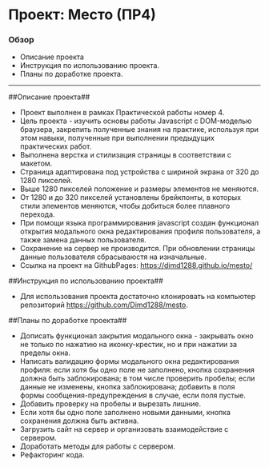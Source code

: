 # Проект: Место (ПР4)

### Обзор

* Описание проекта
* Инструкция по использованию проекта.
* Планы по доработке проекта.
________________________________________________________________

##Описание проекта##

* Проект выполнен в рамках Практической работы номер 4. 
* Цель проекта - изучить основы работы Javascript с DOM-моделью браузера, закрепить полученные знания на практике, используя при этом навыки, полученные при выполнении предыдущих практических работ.
* Выполнена верстка и стилизация страницы в соответствии с макетом. 
* Страница адаптирована под устройства с шириной экрана от 320 до 1280 пикселей.
* Выше 1280 пикселей положение и размеры элементов не меняются. 
* От 1280 и до 320 пикселей установлены брейкпонты, в которых стили элементов меняются, чтобы добиться более плавного перехода. 
* При помощи языка программирования javascript создан функционал открытия модального окна редактирования профиля пользователя, а также замена данных пользователя. 
* Сохранение на сервер не производится. При обновлении страницы данные пользователя сбрасываюстя на изначальные.
* Ссылка на проект на GithubPages: https://dimd1288.github.io/mesto/

##Инструкция по использованию проекта##

* Для использования проекта достаточно клонировать на компьютер репозиторий https://github.com/Dimd1288/mesto. 

##Планы по доработке проекта##

* Дописать функционал закрытия модального окна - закрывать окно не только по нажатию на иконку-крестик, но и при нажатии за пределы окна. 
* Написать валидацию формы модального окна редактирования профиля: если хотя бы одно поле не заполнено, кнопка сохранения должна быть заблокирована; в том числе проверить пробелы; если данные не изменены, кнопка заблокирована; добавить в поля формы сообщения-предупреждения в случае, если поля пустые. 
* Добавить проверку на пробелы и вырезать лишние. 
* Если хотя бы одно поле заполнено новыми данными, кнопка сохранения должна быть активна. 
* Загрузить сайт на сервер и организовать взаимодействие с сервером. 
* Доработать методы для работы с сервером. 
* Рефакторинг кода.

